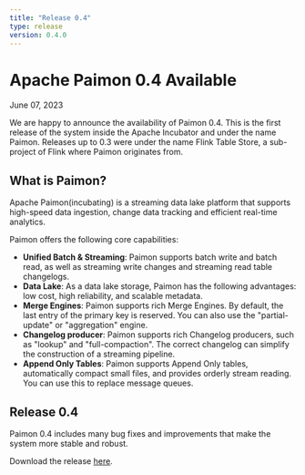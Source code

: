 ```yaml
---
title: "Release 0.4"
type: release
version: 0.4.0
---
```


# Apache Paimon 0.4 Available

June 07, 2023

We are happy to announce the availability of Paimon 0.4. This is the first release of the system inside the Apache Incubator and under the name Paimon. Releases up to 0.3 were under the name Flink Table Store, a sub-project of Flink where Paimon originates from.

## What is Paimon?

Apache Paimon(incubating) is a streaming data lake platform that supports high-speed data ingestion, change data tracking and efficient real-time analytics.

Paimon offers the following core capabilities:

- **Unified Batch & Streaming**: Paimon supports batch write and batch read, as well as streaming write changes and streaming read table changelogs.
- **Data Lake**: As a data lake storage, Paimon has the following advantages: low cost, high reliability, and scalable metadata.
- **Merge Engines**: Paimon supports rich Merge Engines. By default, the last entry of the primary key is reserved. You can also use the "partial-update" or "aggregation" engine.
- **Changelog producer**: Paimon supports rich Changelog producers, such as "lookup" and "full-compaction". The correct changelog can simplify the construction of a streaming pipeline.
- **Append Only Tables**: Paimon supports Append Only tables, automatically compact small files, and provides orderly stream reading. You can use this to replace message queues.

## Release 0.4

Paimon 0.4 includes many bug fixes and improvements that make the system more stable and robust.

Download the release [here](https://paimon.apache.org/docs/0.4/project/download/).
